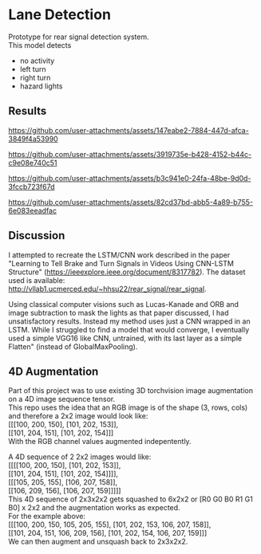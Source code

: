 # Lane Detection
Prototype for rear signal detection system.    
This model detects   
- no activity  
- left turn  
- right turn  
- hazard lights  

## Results <a name="results"></a>

https://github.com/user-attachments/assets/147eabe2-7884-447d-afca-3849f4a53990  

https://github.com/user-attachments/assets/3919735e-b428-4152-b44c-c9e08e740c51  

https://github.com/user-attachments/assets/b3c941e0-24fa-48be-9d0d-3fccb723f67d  

https://github.com/user-attachments/assets/82cd37bd-abb5-4a89-b755-6e083eeadfac  


## Discussion <a name="discussion">
I attempted to recreate the LSTM/CNN work described in the paper "Learning to Tell Brake and Turn Signals in Videos Using CNN-LSTM Structure" (https://ieeexplore.ieee.org/document/8317782). The dataset used is available: http://vllab1.ucmerced.edu/~hhsu22/rear_signal/rear_signal.

Using classical computer visions such as Lucas-Kanade and ORB and image subtraction to mask the lights as that paper discussed, I had unsatisfactory results. Instead my method uses just a CNN wrapped in an LSTM. While I struggled to find a model that would converge, I eventually used a simple VGG16 like CNN, untrained, with its last layer as a simple Flatten" (instead of GlobalMaxPooling).

## 4D Augmentation
Part of this project was to use existing 3D torchvision image augmentation on a 4D image sequence tensor.  
This repo uses the idea that an RGB image is of the shape (3, rows, cols) and therefore a 2x2 image would look like:  
[[[100, 200, 150], [101, 202, 153]],  
 [[101, 204, 151], [101, 202, 154]]]    
With the RGB channel values augmented indepentently.  
  
A 4D sequence of 2 2x2 images would like:  
[[[[100, 200, 150], [101, 202, 153]],  
  [[101, 204, 151], [101, 202, 154]]]],  
 [[[105, 205, 155], [106, 207, 158]],  
  [[106, 209, 156], [106, 207, 159]]]]]  
This 4D sequence of 2x3x2x2 gets squashed to 6x2x2 or [R0 G0 B0 R1 G1 B0] x 2x2 and the augmentation works as expected.  
For the example above:  
[[[100, 200, 150, 105, 205, 155], [101, 202, 153, 106, 207, 158]],  
 [[101, 204, 151, 106, 209, 156], [101, 202, 154, 106, 207, 159]]]  
We can then augment and unsquash back to 2x3x2x2.  






